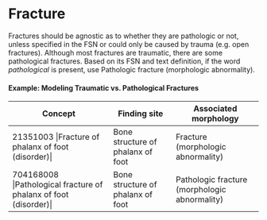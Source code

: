 # Fracture

Fractures should be agnostic as to whether they are pathologic or not, unless specified in the FSN or could only be caused by trauma (e.g. open fractures).  Although most fractures are traumatic, there are some pathological fractures.  Based on its FSN and text definition, if the word _pathological_ is present, use Pathologic fracture (morphologic abnormality).

#### Example: Modeling Traumatic vs. Pathological Fractures

| Concept                                                           | Finding site                      | Associated morphology                         |
| ----------------------------------------------------------------- | --------------------------------- | --------------------------------------------- |
| 21351003 \|Fracture of phalanx of foot (disorder)\|               | Bone structure of phalanx of foot | Fracture (morphologic abnormality)            |
| 704168008 \|Pathological fracture of phalanx of foot (disorder)\| | Bone structure of phalanx of foot | Pathologic fracture (morphologic abnormality) |
